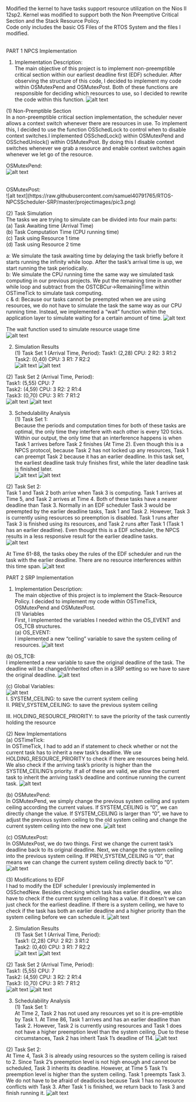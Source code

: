 Modified the kernel to have tasks support resource utilization on the Nios II 12sp2. Kernel was modified to support both the Non Preemptive Critical Section and the Stack Resource Policy. <br/>
Code only includes the basic OS Files of the RTOS System and the files I modified.<br/><br/>


PART 1 NPCS Implementation <br/>
1.	Implementation Description: <br/>
The main objective of this project is to implement non-preemptible critical section within our earliest deadline first (EDF) scheduler. After observing the structure of this code, I decided to implement my code within OSMutexPend and OSMutexPost. Both of these functions are responsible for deciding which resources to use, so I decided to rewrite the code within this function.
![alt text](https://raw.githubusercontent.com/samuel40791765/RTOS-NPCSScheduler-SRP/master/projectimages/pic1.png)

(1)	Non-Premptible Section <br/>
In a non-preemptible critical section implementation, the scheduler never allows a context switch whenever there are resources in use. To implement this, I decided to use the function OSSchedLock to control when to disable context switches.I implemented OSSchedLock() within OSMutexPend and OSSchedUnlock() within OSMutexPost. By doing this I disable context switches whenever we grab a resource and enable context switches again whenever we let go of the resource. <br/>

OSMutexPend: <br/>
 ![alt text](https://raw.githubusercontent.com/samuel40791765/RTOS-NPCSScheduler-SRP/master/projectimages/pic2.png)
 

<br/>
OSMutexPost: <br/>
![alt text](https://raw.githubusercontent.com/samuel40791765/RTOS-NPCSScheduler-SRP/master/projectimages/pic3.png)

(2)	Task Simulation <br/>
The tasks we are trying to simulate can be divided into four main parts: <br/>
(a)	Task Awaiting time (Arrival Time) <br/>
(b)	Task Computation Time (CPU running time) <br/>
(c)	Task using Resource 1 time <br/>
(d)	Task using Resource 2 time <br/>

a: We simulate the task awaiting time by delaying the task briefly before it starts running the infinity while loop. After the task’s arrival time is up, we start running the task periodically. <br/>
b: We simulate the CPU running time the same way we simulated task computing in our previous projects. We put the remaining time in another while loop and subtract from the OSTCBCur->RemainingTime within OSTimeTick to simulate task computing. <br/>
c & d: Because our tasks cannot be preempted when we are using resources, we do not have to simulate the task the same way as our CPU running time.
Instead, we implemented a “wait” function within the application layer to simulate waiting for a certain amount of time. 
![alt text](https://raw.githubusercontent.com/samuel40791765/RTOS-NPCSScheduler-SRP/master/projectimages/pic4.png)


The wait function used to simulate resource usage time <br/>
![alt text](https://raw.githubusercontent.com/samuel40791765/RTOS-NPCSScheduler-SRP/master/projectimages/pic5.png)

2.	Simulation Results <br/>
(1)	Task Set 1 (Arrival Time, Period): Task1: (2,28) CPU: 2 R2: 3 R1:2 Task2: (0,40) CPU: 3 R1: 7 R2:2 <br/>
![alt text](https://raw.githubusercontent.com/samuel40791765/RTOS-NPCSScheduler-SRP/master/projectimages/pic6.png)
![alt text](https://raw.githubusercontent.com/samuel40791765/RTOS-NPCSScheduler-SRP/master/projectimages/pic7.png)

(2)	Task Set 2 (Arrival Time, Period):<br/>
Task1: (5,55) CPU: 7 <br/>
Task2: (4,59) CPU: 3 R2: 2 R1:4 <br/>
Task3: (0,70) CPU: 3 R1: 7 R1:2 <br/>
![alt text](https://raw.githubusercontent.com/samuel40791765/RTOS-NPCSScheduler-SRP/master/projectimages/pic8.png)
![alt text](https://raw.githubusercontent.com/samuel40791765/RTOS-NPCSScheduler-SRP/master/projectimages/pic9.png)

3.	Schedulability Analysis <br/>
(1)	Task Set 1: <br/>
Because the periods and computation times for both of these tasks are optimal, the only time they interfere with each other is every 120 ticks. Within our output, the only time that an interference happens is when Task 1 arrives before Task 2 finishes (At Time 2). Even though this is a NPCS protocol, because Task 2 has not locked up any resources, Task 1 can preempt Task 2 because it has an earlier deadline. In this task set, the earliest deadline task truly finishes first, while the later deadline task is finished later. <br/>
![alt text](https://raw.githubusercontent.com/samuel40791765/RTOS-NPCSScheduler-SRP/master/projectimages/pic10.png)
![alt text](https://raw.githubusercontent.com/samuel40791765/RTOS-NPCSScheduler-SRP/master/projectimages/pic11.png)


(2)	Task Set 2: <br/>
Task 1 and Task 2 both arrive when Task 3 is computing. Task 1 arrives at Time 5, and Task 2 arrives at Time 4. Both of these tasks have a nearer deadline than Task 3. Normally in an EDF scheduler Task 3 would be preempted by the earlier deadline tasks, Task 1 and Task 2. However, Task 3 is currently using resources so preemption is disabled. Task 1 runs after Task 3 is finished using its resources, and Task 2 runs after Task 1 (Task 1 has an earlier deadline). Even thought this is a EDF scheduler, the NPCS results in a less responsive result for the earlier deadline tasks. <br/>
![alt text](https://raw.githubusercontent.com/samuel40791765/RTOS-NPCSScheduler-SRP/master/projectimages/pic12.png)

At Time 61-88, the tasks obey the rules of the EDF scheduler and run the task with the earlier deadline. There are no resource interferences within this time span.
![alt text](https://raw.githubusercontent.com/samuel40791765/RTOS-NPCSScheduler-SRP/master/projectimages/pic13.png)


 
PART 2 SRP Implementation <br/>
1.	Implementation Description: <br/>
The main objective of this project is to implement the Stack-Resource Policy. I decided to implement my code within OSTimeTick, OSMutexPend and OSMutexPost. <br/>
(1)	Variables <br/>
First, I implemented the variables I needed within the OS_EVENT and OS_TCB structures. <br/>
(a)	OS_EVENT: <br/>
I implemented a new “ceiling” variable to save the system ceiling of resources.
![alt text](https://raw.githubusercontent.com/samuel40791765/RTOS-NPCSScheduler-SRP/master/projectimages/pic14.png)

(b)	OS_TCB: <br/>
I implemented a new variable to save the original deadline of the task. The deadline will be changed/inherited often in a SRP setting so we have to save the original deadline.
![alt text](https://raw.githubusercontent.com/samuel40791765/RTOS-NPCSScheduler-SRP/master/projectimages/pic15.png) <br/>

(c)	Global Variables: <br/>
![alt text](https://raw.githubusercontent.com/samuel40791765/RTOS-NPCSScheduler-SRP/master/projectimages/pic16.png) <br/>
I.	SYSTEM_CEILING: to save the current system ceiling <br/>
II.	PREV_SYSTEM_CEILING: to save the previous system ceiling <br/>
 
III.	HOLDING_RESOURCE_PRIORITY: to save the priority of the task currently holding the resource <br/>

(2)	New Implementations <br/>
(a)	OSTimeTick: <br/>
In OSTimeTick, I had to add an if statement to check whether or not the current task has to inherit a new task’s deadline.
We use HOLDING_RESOURCE_PRIORITY to check if there are resources being held. We also check if the arriving task’s priority is higher than the SYSTEM_CEILING’s priority.
If all of these are valid, we allow the current task to inherit the arriving task’s deadline and continue running the current task.
![alt text](https://raw.githubusercontent.com/samuel40791765/RTOS-NPCSScheduler-SRP/master/projectimages/pic17.png)

(b)	OSMutexPend: <br/>
In OSMutexPend, we simply change the previous system ceiling and system ceiling according the current values. If SYSTEM_CEILING is “0”, we can directly change the value. If SYSTEM_CEILING is larger than “0”, we have to adjust the previous system ceiling to the old system ceiling and change the current system ceiling into the new one.
![alt text](https://raw.githubusercontent.com/samuel40791765/RTOS-NPCSScheduler-SRP/master/projectimages/pic18.png)
 
(c)	OSMutexPost: <br/>
In OSMutexPost, we do two things.
First we change the current task’s deadline back to its original deadline. Next, we change the system ceiling into the previous system ceiling. If PREV_SYSTEM_CEILING is “0”, that means we can change the current system ceiling directly back to “0”.
![alt text](https://raw.githubusercontent.com/samuel40791765/RTOS-NPCSScheduler-SRP/master/projectimages/pic19.png)

(3)	Modifications to EDF <br/>
I had to modify the EDF scheduler I previously implemented in OSSchedNew. Besides checking which task has earlier deadline, we also have to check if the current system ceiling has a value. If it doesn’t we can just check for the earliest deadline. If there is a system ceiling, we have to check if the task has both an earlier deadline and a higher priority than the system ceiling before we can schedule it.
![alt text](https://raw.githubusercontent.com/samuel40791765/RTOS-NPCSScheduler-SRP/master/projectimages/pic20.png)

2.	Simulation Results <br/>
(1)	Task Set 1 (Arrival Time, Period): <br/>
Task1: (2,28) CPU: 2 R2: 3 R1:2 <br/>
Task2: (0,40) CPU: 3 R1: 7 R2:2 <br/>
![alt text](https://raw.githubusercontent.com/samuel40791765/RTOS-NPCSScheduler-SRP/master/projectimages/pic21.png)
![alt text](https://raw.githubusercontent.com/samuel40791765/RTOS-NPCSScheduler-SRP/master/projectimages/pic22.png)

 

(2)	Task Set 2 (Arrival Time, Period): <br/>
Task1: (5,55) CPU: 7 <br/>
Task2: (4,59) CPU: 3 R2: 2 R1:4 <br/>
Task3: (0,70) CPU: 3 R1: 7 R1:2 <br/>
![alt text](https://raw.githubusercontent.com/samuel40791765/RTOS-NPCSScheduler-SRP/master/projectimages/pic23.png)
![alt text](https://raw.githubusercontent.com/samuel40791765/RTOS-NPCSScheduler-SRP/master/projectimages/pic24.png)
 
 

3.	Schedulability Analysis <br/>
(1)	Task Set 1: <br/>
At Time 2, Task 2 has not used any resources yet so it is pre-emptible by Task 1. At Time 86, Task 1 arrives and has an earlier deadline than Task 2. However, Task 2 is currently using resources and Task 1 does not have a higher preemption level than the system ceiling. Due to these circumstances, Task 2 has inherit Task 1’s deadline of 114.
![alt text](https://raw.githubusercontent.com/samuel40791765/RTOS-NPCSScheduler-SRP/master/projectimages/pic25.png)



(2)	Task Set 2: <br/>
At Time 4, Task 3 is already using resources so the system ceiling is raised to 2. Since Task 2’s preemption level is not high enough and cannot be scheduled, Task 3 inherits its deadline.
However, at Time 5 Task 1’s preemption level is higher than the system ceiling. Task 1 preempts Task 3. We do not have to be afraid of deadlocks because Task 1 has no resource conflicts with Task 3. After Task 1 is finished, we return back to Task 3 and finish running it.
![alt text](https://raw.githubusercontent.com/samuel40791765/RTOS-NPCSScheduler-SRP/master/projectimages/pic26.png)


